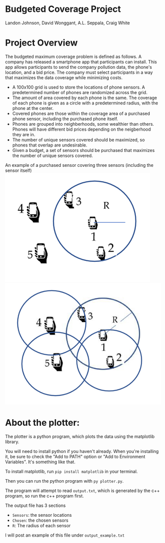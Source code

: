 # Budgeted Coverage Project
Landon Johnson,
David Wonggant,
A.L. Seppala,
Craig White

# Project Overview
The budgeted maximum coverage problem is defined as follows. A company has released a smartphone app that participants can install.
This app allows participants to send the company pollution data, the phone's location, and a bid price.
The company must select participants in a way that maximizes the data coverage while minimizing costs.
- A 100x100 grid is used to store the locations of phone sensors. A predetermined number of phones are randomized across the grid.
- The amount of area covered by each phone is the same. The coverage of each phone is given as a circle with a predetermined radius, with the phone at the center. 
- Covered phones are those within the coverage area of a purchased phone sensor, including the purchased phone itself.
- Phones are grouped into neighberhoods, some wealthier than others. Phones will have different bid prices depending on the neigberhood they are in.
- The number of unique sensors covered should be maximized, so phones that overlap are undesirable.
- Given a budget, a set of sensors should be purchased that maximizes the number of unique sensors covered.

An example of a purchased sensor covering three sensors (including the sensor itself)
![picture alt](https://github.com/SuperLan11/BudgetedCoverage/blob/master/Coverage1.jpeg)
![picture alt](https://github.com/SuperLan11/BudgetedCoverage/blob/master/Coverage2.jpeg)


# About the plotter:
The plotter is a python program, which plots the data using the matplotlib library.

You will need to install python if you haven't already.  When you're installing it, be sure to check the "Add to PATH" option or "Add to Environment Variables".  It's something like that.

To install matplotlib, run `pip install matplotlib` in your terminal.

Then you can run the python program with `py plotter.py`.

The program will attempt to read `output.txt`, which is generated by the c++ program, so run the c++ program first.

The output file has 3 sections
- `Sensors`: the sensor locations
- `Chosen`: the chosen sensors
- `R`: The radius of each sensor

I will post an example of this file under `output_example.txt`
